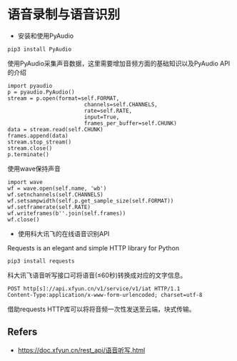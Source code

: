 # 语音录制与语音识别

* 安装和使用PyAudio
```
pip3 install PyAudio
```
使用PyAudio采集声音数据，这里需要增加音频方面的基础知识以及PyAudio API的介绍
```
import pyaudio
p = pyaudio.PyAudio()
stream = p.open(format=self.FORMAT,
                        channels=self.CHANNELS,
                        rate=self.RATE,
                        input=True,
                        frames_per_buffer=self.CHUNK)
data = stream.read(self.CHUNK)
frames.append(data)
stream.stop_stream()
stream.close()
p.terminate()
```
使用wave保持声音
```
import wave
wf = wave.open(self.name, 'wb')
wf.setnchannels(self.CHANNELS)
wf.setsampwidth(self.p.get_sample_size(self.FORMAT))
wf.setframerate(self.RATE)
wf.writeframes(b''.join(self.frames))
wf.close()
```
* 使用科大讯飞的在线语音识别API

Requests is an elegant and simple HTTP library for Python
```
pip3 install requests
```

科大讯飞语音听写接口可将语音(≤60秒)转换成对应的文字信息。
```
POST http[s]://api.xfyun.cn/v1/service/v1/iat HTTP/1.1
Content-Type:application/x-www-form-urlencoded; charset=utf-8
```
借助requests HTTP库可以将将音频一次性发送至云端，块式传输。
## Refers

* https://doc.xfyun.cn/rest_api/语音听写.html
